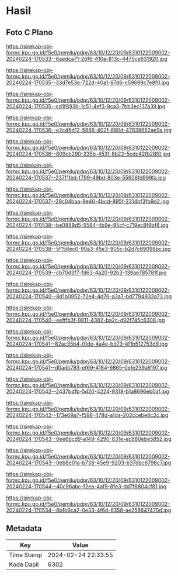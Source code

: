 # Hasil

## Foto C Plano

https://sirekap-obj-formc.kpu.go.id/f5e0/pemilu/pdpr/63/10/12/20/09/6310122009002-20240224-170533--6aedca71-26f6-410a-813c-4475ce631920.jpg

https://sirekap-obj-formc.kpu.go.id/f5e0/pemilu/pdpr/63/10/12/20/09/6310122009002-20240224-170535--33d7e53e-722d-40a1-87d6-c59699c7e8f0.jpg

https://sirekap-obj-formc.kpu.go.id/f5e0/pemilu/pdpr/63/10/12/20/09/6310122009002-20240224-170535--cd1f893b-1c51-4ef3-9ca3-7bb3ec137a39.jpg

https://sirekap-obj-formc.kpu.go.id/f5e0/pemilu/pdpr/63/10/12/20/09/6310122009002-20240224-170536--e2c46d12-5886-402f-880d-47838652ae9a.jpg

https://sirekap-obj-formc.kpu.go.id/f5e0/pemilu/pdpr/63/10/12/20/09/6310122009002-20240224-170536--809cb290-235b-453f-8b22-5cdc42fb28f0.jpg

https://sirekap-obj-formc.kpu.go.id/f5e0/pemilu/pdpr/63/10/12/20/09/6310122009002-20240224-170537--237f1fed-f799-49bd-803e-55926fd999fa.jpg

https://sirekap-obj-formc.kpu.go.id/f5e0/pemilu/pdpr/63/10/12/20/09/6310122009002-20240224-170537--29c04baa-9e40-4bcd-895f-2314bf3fb9d2.jpg

https://sirekap-obj-formc.kpu.go.id/f5e0/pemilu/pdpr/63/10/12/20/09/6310122009002-20240224-170538--be0889d5-5584-4b9e-95cf-c719ec8f9bf8.jpg

https://sirekap-obj-formc.kpu.go.id/f5e0/pemilu/pdpr/63/10/12/20/09/6310122009002-20240224-170538--5f156ec0-90a3-45e3-905c-b2d7c69098bc.jpg

https://sirekap-obj-formc.kpu.go.id/f5e0/pemilu/pdpr/63/10/12/20/09/6310122009002-20240224-170539--cb70d3f7-fd63-4a20-92b3-139ae785781f.jpg

https://sirekap-obj-formc.kpu.go.id/f5e0/pemilu/pdpr/63/10/12/20/09/6310122009002-20240224-170540--8d1b0952-72e4-4d76-a3a7-bd7784933a73.jpg

https://sirekap-obj-formc.kpu.go.id/f5e0/pemilu/pdpr/63/10/12/20/09/6310122009002-20240224-170540--eefffb3f-9811-4382-ba2c-d92f745c6308.jpg

https://sirekap-obj-formc.kpu.go.id/f5e0/pemilu/pdpr/63/10/12/20/09/6310122009002-20240224-170541--82ac35b4-f0de-4a4e-bd73-4f1b512753d9.jpg

https://sirekap-obj-formc.kpu.go.id/f5e0/pemilu/pdpr/63/10/12/20/09/6310122009002-20240224-170541--d0adb783-ef69-4184-9865-0efe239a9197.jpg

https://sirekap-obj-formc.kpu.go.id/f5e0/pemilu/pdpr/63/10/12/20/09/6310122009002-20240224-170542--2437bdfb-5d20-4224-9318-b1a8696eb0af.jpg

https://sirekap-obj-formc.kpu.go.id/f5e0/pemilu/pdpr/63/10/12/20/09/6310122009002-20240224-170542--173e69a7-f598-478d-a1da-202ccebe8c2c.jpg

https://sirekap-obj-formc.kpu.go.id/f5e0/pemilu/pdpr/63/10/12/20/09/6310122009002-20240224-170543--0ee6bcd9-a149-4290-831e-ec880ebe5852.jpg

https://sirekap-obj-formc.kpu.go.id/f5e0/pemilu/pdpr/63/10/12/20/09/6310122009002-20240224-170543--0eb8e01a-b738-45e9-9203-b37dbc6796c7.jpg

https://sirekap-obj-formc.kpu.go.id/f5e0/pemilu/pdpr/63/10/12/20/09/6310122009002-20240224-170544--40c96abc-f2ea-4af9-8fe3-dd7f8804cf81.jpg

https://sirekap-obj-formc.kpu.go.id/f5e0/pemilu/pdpr/63/10/12/20/09/6310122009002-20240224-170534--8bfb9ca2-0e33-4f6d-8358-ae258847470d.jpg


## Metadata

| Key        | Value               |
| ---------- | ------------------- |
| Time Stamp | 2024-02-24 22:33:55 |
| Kode Dapil | 6302                |



